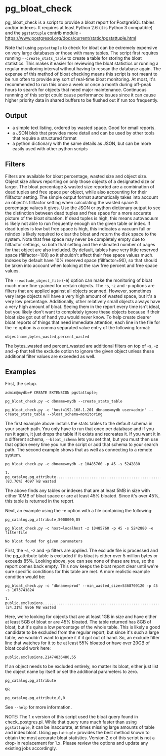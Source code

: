 # pg\_bloat\_check

pg\_bloat\_check is a script to provide a bloat report for PostgreSQL tables and/or indexes. It requires at least Python 2.6 (it is Python 3 compatible) and the `pgstattuple` contrib module - https://www.postgresql.org/docs/current/static/pgstattuple.html

Note that using `pgstattuple` to check for bloat can be extremely expensive on very large databases or those with many tables. The script first requires running `--create_stats_table` to create a table for storing the bloat statistics. This makes it easier for reviewing the bloat statistics or running a regular monitoring interval without having to rescan the database again. The expense of this method of bloat checking means this script is not meant to be run often to provide any sort of real-time bloat monitoring. At most, it's recommended to run this once a week or once a month during off-peak hours to search for objects that need major maintenance. Continuous runnning of this script could cause performance issues since it can cause higher priority data in shared buffers to be flushed out if run too frequently.

Output
------
 - a simple text listing, ordered by wasted space. Good for email reports.
 - a JSON blob that provides more detail and can be used by other tools that require a structured format
 - a python dictionary with the same details as JSON, but can be more easily used with other python scripts

Filters
-------
Filters are available for bloat percentage, wasted size and object size. Object size allows reporting on only those objects of a designated size or larger. The bloat percentage & wasted size reported are a combination of dead tuples and free space per object, while also accounting for their fillfactor setting. The simple output format automatically takes into account an object's fillfactor setting when calculating the wasted space & percentage values it gives. Use the JSON or python dictionary output to see the distinction between dead tuples and free space for a more accurate picture of the bloat situation. If dead tuples is high, this means autovacuum is likely not able to run frequently enough on the given table or index. If dead tuples is low but free space is high, this indicates a vacuum full or reindex is likely required to clear the bloat and return the disk space to the system. Note that free space may never be completely empty due to fillfactor settings, so both that setting and the estimated number of pages for that object are also included. By default, tables have very little reserved space (fillfactor=100) so it shouldn't affect their free space values much. Indexes by default have 10% reserved space (fillfactor=90), so that should be taken into account when looking at the raw free percent and free space values.

The `--exclude_object_file` (-e) option can make the monitoring of bloat much more fine-grained for certain objects. The -s, -z and -p options are filters that are applied against all objects scanned. However, sometimes very large objects will have a very high amount of wasted space, but it's a very low percentage. Additionally, other relatively small objects always have a very high amount of bloat. Seeing them in the report every time isn't ideal, but you likely don't want to completely ignore these objects because if their bloat size got out of hand you would never know. To help create clearer bloat reports of things that need immediate attention, each line in the file for the -e option is a comma separated value entry of the following format: 

`objectname,bytes_wasted,percent_wasted`

The bytes\_wasted and percent\_wasted are additional filters on top of -s, -z and -p that tell the exclude option to ignore the given object unless these additional filter values are exceeded as well.

Examples
--------
First, the setup.
 
```
admin@mydb=# CREATE EXTENSION pgstattuple;

pg_bloat_check.py -c dbname=mydb --create_stats_table

pg_bloat_check.py -c "host=192.168.1.201 dbname=mydb user=admin" --create_stats_table --bloat_schema=monitoring
```

The first example above installs the stats tables to the default schema in your search path. You only have to run that once per database and if you run it again, it just drops the table if it exists and recreates it. If you want it in a different schema, `--bloat_schema` lets you set that, but you must then use that option every time you run the script or add that schema to your search path. The second example shows that as well as connecting to a remote system.

```
pg_bloat_check.py -c dbname=mydb -z 10485760 -p 45 -s 5242880 

1. pg_catalog.pg_attribute....................................................(83.76%) 4697 kB wasted
```

The above finds any tables or indexes that are at least 5MB in size with either 10MB of bloat space or are at least 45% bloated. Since it's over 45%, this table is returned in the report.

Next, an example using the -e option with a file containing the following:

```
pg_catalog.pg_attribute,5000000,85
```
```
pg_bloat_check.py -c host=localhost -z 10485760 -p 45 -s 5242880 -e filterfile

No bloat found for given parameters
```

First, the -s, -z and -p filters are applied. The exclude file is processed and the pg\_attribute table is excluded if its bloat is either over 5 million bytes or exceeds 85%. Looking above, you can see none of these are true, so the report comes back empty. This now keeps the bloat report clear until we're sure specific conditions for this table are met. A more realistic example condition would be:

```
pg_bloat_check.py -c "dbname=prod" --min_wasted_size=5368709120 -p 45 -s 1073741824

1. public.exclusions.....................................................(24.31%) 8866 MB wasted
```

Here, we're looking for objects that are at least 1GB in size and have either at least 5GB of bloat or are 45% bloated. The table returned has 8GB of bloat, but it's quite a low percentage of the whole table. This is likely a good candidate to be excluded from the regular report, but since it's such a large table, we wouldn't want to ignore it if it got out of hand. So, an exclude filter line that watches for it to be at least 55% bloated or have over 20GB of bloat could work here:

```
public.exclusions,21474836480,55
```

If an object needs to be excluded entirely, no matter its bloat, either just list the object name by itself or set the additional parameters to zero.

```
pg_catalog.pg_attribute

OR

pg_catalog.pg_attribute,0,0
```

See `--help` for more information.

NOTE: The 1.x version of this script used the bloat query found in check\_postgres.pl. While that query runs much faster than using `pgstattuple`, it can be inaccurate, at times missing large amounts of table and index bloat. Using `pgstattuple` provides the best method known to obtain the most accurate bloat statistics. Version 2.x of this script is not a drop-in replacement for 1.x. Please review the options and update any existing jobs accordingly.
